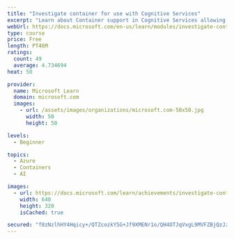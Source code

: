 ```yaml
---
title: "Investigate container for use with Cognitive Services"
excerpt: "Learn about Container support in Cognitive Services allowing the use of APIs available in Azure and enable flexibility in where to deploy and host the services with Docker containers."
webUrl: https://docs.microsoft.com/en-us/learn/modules/investigate-container-for-use-cognitive-services/
type: course
price: Free
length: PT46M
ratings:
  count: 49
  average: 4.734694
heat: 50

provider:
  name: Microsoft Learn
  domain: microsoft.com
  images:
    - url: /assets/images/organizations/microsoft.com-50x50.jpg
      width: 50
      height: 50

levels:
  - Beginner

topics:
  - Azure
  - Containers
  - AI

images:
  - url: https://docs.microsoft.com/learn/achievements/investigate-container-for-use-with-cognitive-services-social.png
    width: 640
    height: 320
    isCached: true

secured: "f8zNzlhHY4Hqicy+/QTZcozkY5G+Jf9XMENr1o/QH4OTJqVxgL9MVFZBjQzJzkeCpDgUDGjl1phg2lF7mVLxEUVWewvR2uoOloZmf1cJiWfrW0fiyGE1ewvU9O5QU9UYXqh3a83U+yd6T+NFXcGygb2nHTPo2JO+WPF/WV/GvP5es4H9/93m3wQ9JwcIVSR32TLTeHhi332pJqXWTpc5ew9T6V/6TazIOqsUWUggbYgJofrM7+O/bHvR4AdU/N3mmT1za+sysPzL9AD8vgqB0TyDrGmV7i4AhJrWGR/IH5YS4+a614aa4ezBKahyHPxlljBOlR5ZcH3woHGYbkzEaXf+9hau495bEWVDGI2g9wEBt4a8QiapIUrnf9jGWlLvvGs9uuYg1gnh6wTlk4uzfNiQdznVAuxLKQTQpHbDmrA=;+a9kpqufOALTD474HzEJFw=="
---
```


